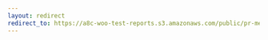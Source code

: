 ```yaml
---
layout: redirect
redirect_to: https://a8c-woo-test-reports.s3.amazonaws.com/public/pr-merge/42964/api/index.html
---
```


